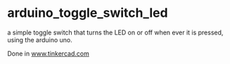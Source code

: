 # arduino_toggle_switch_led
a simple toggle switch that turns the LED on or off when ever it is pressed, using the arduino uno.

Done in www.tinkercad.com 

